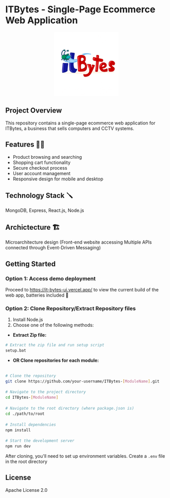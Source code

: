 # ITBytes - Single-Page Ecommerce Web Application

<p align="center">
    <img src="https://raw.githubusercontent.com/Dre-OS/ITBytes/refs/heads/main/itbytes_logo.webp" alt="ITBytes Logo" width="200">
</p>

## Project Overview
This repository contains a single-page ecommerce web application for ITBytes, a business that sells computers and CCTV systems.

## Features 🧑‍💻
- Product browsing and searching
- Shopping cart functionality
- Secure checkout process
- User account management
- Responsive design for mobile and desktop

## Technology Stack 🪛
MongoDB, Express, React.js, Node.js

## Archictecture 🏗️
Microarchitecture design 
(Front-end website accessing Multiple APIs connected through Event-Driven Messaging)

## Getting Started

### Option 1: Access demo deployment
Proceed to https://it-bytes-ui.vercel.app/ to view the current build of the web app, batteries included 🔋

### Option 2: Clone Repository/Extract Repository files

1. Install Node.js
2. Choose one of the following methods:

- **Extract Zip file:**
```bash
# Extract the zip file and run setup script
setup.bat
```
     
- **OR Clone repositories for each module:**
```bash

# Clone the repository
git clone https://github.com/your-username/ITBytes-[ModuleName].git

# Navigate to the project directory
cd ITBytes-[ModuleName]

# Navigate to the root directory (where package.json is)
cd ./path/to/root

# Install dependencies
npm install

# Start the development server
npm run dev

```


After cloning, you'll need to set up environment variables. Create a `.env` file in the root directory

## License
Apache License 2.0


